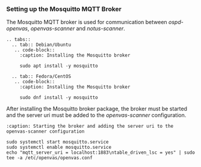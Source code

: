 ### Setting up the Mosquitto MQTT Broker

The Mosquitto MQTT broker is used for communication between
*ospd-openvas*, *openvas-scanner* and *notus-scanner*.

```{eval-rst}
.. tabs::
  .. tab:: Debian/Ubuntu
   .. code-block::
     :caption: Installing the Mosquitto broker

     sudo apt install -y mosquitto

  .. tab:: Fedora/CentOS
   .. code-block::
     :caption: Installing the Mosquitto broker

     sudo dnf install -y mosquitto
```

After installing the Mosquitto broker package, the broker must be started
and the server uri must be added to the *openvas-scanner* configuration.

```{code-block}
:caption: Starting the broker and adding the server uri to the openvas-scanner configuration

sudo systemctl start mosquitto.service
sudo systemctl enable mosquitto.service
echo "mqtt_server_uri = localhost:1883\ntable_driven_lsc = yes" | sudo tee -a /etc/openvas/openvas.conf
```
